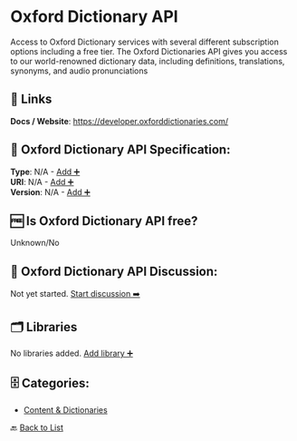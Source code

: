 # Oxford Dictionary API

Access to Oxford Dictionary services with several different subscription options including a free tier. The Oxford Dictionaries API gives you access to our world-renowned dictionary data, including definitions, translations, synonyms, and audio pronunciations

##  🔗 Links
**Docs / Website**: https://developer.oxforddictionaries.com/

## 🧬 Oxford Dictionary API Specification:
**Type**: N/A - [Add ➕](https://github.com/apis-list/apis-list/edit/main/apis/oxford-dictionary-api/oxford-dictionary-api.yaml)  
**URI**: N/A - [Add ➕](https://github.com/apis-list/apis-list/edit/main/apis/oxford-dictionary-api/oxford-dictionary-api.yaml)  
**Version**: N/A - [Add ➕](https://github.com/apis-list/apis-list/edit/main/apis/oxford-dictionary-api/oxford-dictionary-api.yaml)

## 🆓 Is Oxford Dictionary API free?
 Unknown/No 

## 💬 Oxford Dictionary API Discussion:
Not yet started. [Start discussion ➡️](https://github.com/apis-list/apis-list/discussions/new)

## 🗂️ Libraries

No libraries added. [Add library ➕](https://github.com/apis-list/apis-list/edit/main/apis/oxford-dictionary-api/oxford-dictionary-api.yaml)    


## 🗄️ Categories:
- [Content & Dictionaries](https://github.com/apis-list/apis-list#content--dictionaries-)

🔙  [Back to List](https://github.com/apis-list/apis-list)
